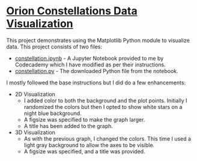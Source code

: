 # [Orion Constellations Data Visualization](https://arxiv.org/ftp/arxiv/papers/1110/1110.3469.pdf)

This project demonstrates using the Matplotlib Python module to visualize data. This project consists of two files:

* [constellation.ipynb](https://github.com/Gonnuru/OrionConstellation/blob/master/constellation.ipynb) - A Jupyter Notebook provided to me by Codecademy which I have modified as per their instructions.
* [constellation.py](https://github.com/Gonnuru/OrionConstellation/blob/master/constellation.py) - The downloaded Python file from the notebook.

I mostly followed the base instructions but I did do a few enhancements:
* 2D Visualization
  * I added color to both the background and the plot points. Initially I randomized the colors but then I opted to show white stars on a night blue background.
  * A figsize was specified to make the graph larger.
  * A title has been added to the graph.
* 3D Visualization
  * As with the previous graph, I changed the colors. This time I used a light gray background to allow the axes to be visible.
  * A figsize was specified, and a title was provided.
